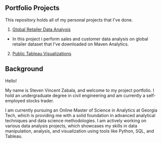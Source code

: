 ## Portfolio Projects

This repository holds all of my personal projects that I've done.
1. [Global Retailer Data Analysis](/Global_retailer_data_analysis)
- In this project i perform sales and customer data analysis on global retailer dataset that I've downloaded on Maven Analytics.

2. [Public Tableau Visualizations](https://public.tableau.com/app/profile/steven.vincent.zabala/vizzes)

## Background
Hello! 

My name is Steven Vincent Zabala, and welcome to my project portfolio. I hold an undergraduate degree in civil engineering and am currently a self-employed stocks trader.

I am currently pursuing an Online Master of Science in Analytics at Georgia Tech, which is providing me with a solid foundation in advanced analytical techniques and data science methodologies. I am actively working on various data analysis projects, which showcases my skills in data manipulation, analysis, and visualization using tools like Python, SQL, and Tableau.
